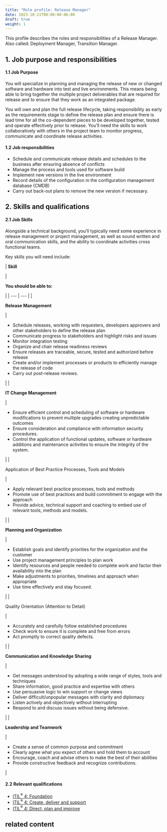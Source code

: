 ```yaml
---
title: "Role profile: Release Manager"
date: 2023-10-21T00:00:00-06:00
draft: true
weight: 1
---
```


This profile describes the roles and responsibilities of a Release Manager. Also called: Deployment Manager, Transition Manager.

## 1. Job purpose and responsibilities

#### 1.1 Job Purpose

You will specialize in planning and managing the release of new or changed software and hardware into test and live environments. This means being able to bring together the multiple project deliverables that are required for release and to ensure that they work as an integrated package.

You will own and plan the full release lifecycle, taking responsibility as early as the requirements stage to define the release plan and ensure there is lead time for all the co-dependent pieces to be developed together, tested and operate effectively prior to release. You’ll need the skills to work collaboratively with others in the project team to monitor progress, communicate and coordinate release activities.

#### 1.2 Job responsibilities

*   Schedule and communicate release details and schedules to the business after ensuring absence of conflicts
*   Manage the process and tools used for software build
*   Implement new versions in the live environment
*   Record details of the configuration in the configuration management database (CMDB)
*   Carry out back-out plans to remove the new version if necessary.

## 2. Skills and qualifications

#### 2.1 Job Skills

Alongside a technical background, you’ll typically need some experience in release management or project management, as well as sound written and oral communication skills, and the ability to coordinate activities cross functional teams.

Key skills you will need include:

| 
**Skill**

 | 

**You should be able to:**

 |
| --- | --- |
| 

**Release Management**

 | 

*   Schedule releases, working with requesters, developers approvers and other stakeholders to define the release plan
*   Communicate progress to stakeholders and highlight risks and issues
*   Monitor integration testing
*   Organize and chair release readiness reviews
*   Ensure releases are traceable, secure, tested and authorized before release
*   Create and/or implement processes or products to efficiently manage the release of code
*   Carry out post-release reviews.

 |
| 

**IT Change Management**

 | 

*   Ensure efficient control and scheduling of software or hardware modifications to prevent multiple upgrades creating unpredictable outcomes
*   Ensure consideration and compliance with information security procedures.
*   Control the application of functional updates, software or hardware additions and maintenance activities to ensure the integrity of the system.

 |
| 

Application of Best Practice Processes, Tools and Models

 | 

*   Apply relevant best practice processes, tools and methods
*   Promote use of best practices and build commitment to engage with the approach
*   Provide advice, technical support and coaching to embed use of relevant tools, methods and models.

 |
| 

**Planning and Organization**

 | 

*   Establish goals and identify priorities for the organization and the customer
*   Use project management principles to plan work
*   Identify resources and people needed to complete work and factor their availability into the plan
*   Make adjustments to priorities, timelines and approach when appropriate
*   Use time effectively and stay focused.

 |
| 

Quality Orientation (Attention to Detail)

 | 

*   Accurately and carefully follow established procedures
*   Check work to ensure it is complete and free from errors
*   Act promptly to correct quality defects.

 |
| 

**Communication and Knowledge Sharing**

 | 

*   Get messages understood by adopting a wide range of styles, tools and techniques
*   Share information, good practice and expertise with others
*   Use persuasive logic to win support or change views
*   Deliver difficult/unpopular messages with clarity and diplomacy
*   Listen actively and objectively without interrupting
*   Respond to and discuss issues without being defensive.

 |
| 

**Leadership and Teamwork**

 | 

*   Create a sense of common purpose and commitment
*   Clearly agree what you expect of others and hold them to account
*   Encourage, coach and advise others to make the best of their abilities
*   Provide constructive feedback and recognize contributions.

 |

#### 2.2 Relevant qualifications

*   [ITIL<sup>®</sup> 4: Foundation](https://www.axelos.com/certifications/itil-service-management/itil-4-foundation)
*   [ITIL<sup>®</sup> 4: Create, deliver and support](https://www.axelos.com/certifications/itil-service-management/managing-professional/create-deliver-and-support)
*   [ITIL<sup>®</sup> 4: Direct, plan and improve](https://www.axelos.com/certifications/itil-service-management/managing-professional/direct-plan-and-improve)

## related content
